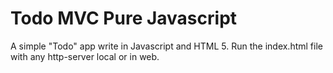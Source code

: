 # Todo MVC Pure Javascript
A simple "Todo" app write in Javascript and HTML 5.
Run the index.html file with any http-server local or in web.
